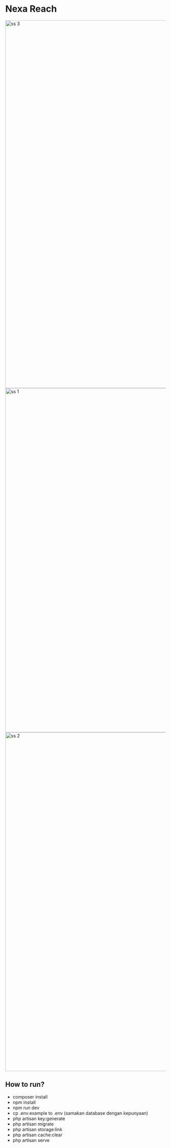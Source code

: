 # Nexa Reach


<img width="1154" alt="ss 3" src="https://github.com/user-attachments/assets/3e4af110-1417-44ee-98a1-3802488a2e18" />

<img width="1080" alt="ss 1" src="https://github.com/user-attachments/assets/eb6c8d01-b29d-4943-96f2-228a6a4aba72" />

<img width="1063" alt="ss 2" src="https://github.com/user-attachments/assets/85699c5c-6526-4b2a-b081-e4165ddb6980" />



## How to run?

- composer install
- npm install
- npm run dev
- cp .env.example to .env (samakan database dengan kepunyaan)
- php artisan key:generate
- php artisan migrate
- php artisan storage:link
- php artisan cache:clear
- php artisan serve
